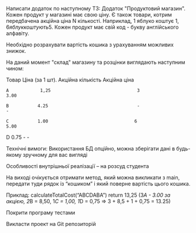 Написати додаток по наступному ТЗ:
Додаток "Продуктовий магазин". 
Кожен продукт у магазині має свою ціну. 
Є також товари, котрим передбачена акційна ціна N кількості. 
Наприклад, 1 яблуко коштує 1$, 6 яблук коштують 5$. 
Кожен продукт має свій код - букву англійського алфавіту.

Необхідно розрахувати вартість кошика з урахуванням можливих знижок.

На даний момент "склад" магазину та розцінки виглядають наступним чином:

Товар      Ціна (за 1 шт).     Акційна кількість          Акційна ціна

    A            1,25                                 3                                  3.00

    B           4.25                                  -                                     -

    C           1.00                                 6                                   5.00

   D            0.75                                 -                                      -

Технічні вимоги:
Використання БД опційно, можна зберігати дані в будь-якому зручному для вас вигляді

Особливості внутрішньої реалізації – на розсуд студента

На виході очікується отримати метод, який можна викликати з main, передати туди рядок із “кошиком” і який поверне вартість цього кошика.

Приклад:
calculateTotalCost(“ABCDABA”) return 13,25 (3*A - 3.00 за акцією, 2*В = 8,50, 1*С = 1,00, 1*D = 0,75 => 3 + 8,5 + 1 + 0,75 = 13.25)

Покрити програму тестами

Викласти проект на Git репозиторій
